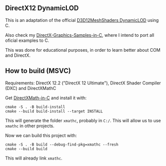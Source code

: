 ## DirectX12 DynamicLOD
This is an adaptation of the official [D3D12MeshShaders DynamicLOD](https://github.com/microsoft/DirectX-Graphics-Samples/tree/master/Samples/Desktop/D3D12MeshShaders/src/DynamicLOD) using C.

Also check my [DirectX-Graphics-Samples-in-C](https://github.com/simstim-star/DirectX-Graphics-Samples-in-C), where I intend to port all oficial examples to C.

This was done for educational purposes, in order to learn better about COM and DirectX.

## How to build (MSVC)
Requirements: DirectX 12.2 ("DirectX 12 Ultimate"), DirectX Shader Compiler (DXC) and DirectXMathC

Get [DirectXMath-in-C](https://github.com/simstim-star/DirectXMath-in-C) and install it with:

```
cmake -S . -B build-install
cmake --build build-install --target INSTALL
```

This will generate the folder `xmathc`, probably in `C:/`. This will allow us to use `xmathc` in other projects.

Now we can build this project with:

```
cmake -S . -B build --debug-find-pkg=xmathc --fresh
cmake --build build
```

This will already link `xmathc`.
